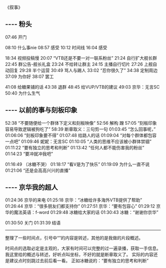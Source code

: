 《叙事》

## ---- 粉头
07:46 开门

08:10 什么事nie
08:57 感受
10:12 时间线
16:04 感受

18:34 视频投稿慢
20:07 “VTB还是不要一对一联系粉丝”
21:24 自行扩大舰长群
22:45 群公告-舰长礼盒
23:24 不给转让群主
24:15 主播自行切片
27:26 上舰自动回复
29:28 半个运营
30:49 骂人与踢人
33:02 “忍你很久了”
34:38 定制周边
37:09 为你好
38:07 罢工

41:08 给糖果铺的话
43:38 退群
48:45 给VUP/VTB的建议
49:03 京华：无言SC
50:40 为什么生气

## ---- 以前的事与刻板印象
52:38 “不要随便给一个群体下定义和刻板映像”
52:56 解构 蹭
57:05 “刻板印象容易导致逻辑被狗吃了”
58:39 断章取义：三句剪一句
01:03:45 “怎么回事呢，”
01:06:06 “刻板印象要不得”
01:07:48 给路人的话
01:09:04 “对每个群体都包容一点吧”
01:09:46 妮妮：无言SC
01:10:05 “人类的思维不应该被小群体禁锢”
01:11:22 “要有独立的思考和判断”
01:13:42 “任何人都不能伤害我的粉丝”
01:14:23 “要冲就冲我吧”

01:16:49 （冰糖不哭）
01:18:17 “看V是为了快乐”
01:19:09 为什么一直不说
01:21:06 “还是会高高兴兴的直播”

## ---- 京华我的超人
01:24:36 京华的来电
01:25:18 京华：“冰糖给许多海外VTB提供了帮助”
01:26:44 京华：“很多朋友们都支持你”
01:27:51 京华：“要有包容心”
01:29:12 京华的魔法英语：f-word
01:29:48 冰糖给大家的话
01:30:43 冰糖：“谢谢你京华”

01:30:50 关门
01:31:39 结语



----

整理了一些时间点，引号中“”的内容是转述，其他的是我做的片段概述。

时间点的选取必定是主观的，大家有时间可以完整的过一遍录播，获取一手信息。
我这里给的概述与转述，好听点叫坐标，不好的就是断章取义了。
实际的内容还是建议点时刻跳过去前后看一看。
正如冰糖说的：“要有独立的思考和判断”
